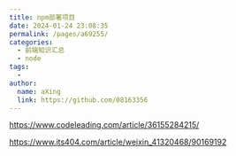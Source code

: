 ```yaml
---
title: npm部署项目
date: 2024-01-24 23:08:35
permalink: /pages/a69255/
categories:
  - 前端知识汇总
  - node
tags:
  - 
author: 
  name: aXing
  link: https://github.com/08163356
---
```









https://www.codeleading.com/article/36155284215/



https://www.its404.com/article/weixin_41320468/90169192